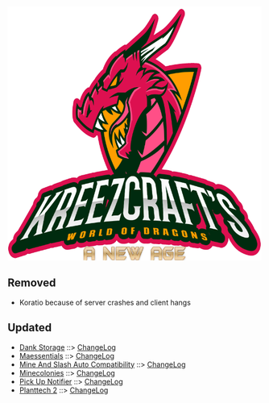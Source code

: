 ![WORLD OF DRAGONS - A NEW AGE LOGO](https://github.com/kreezxil/kreezcraft.com/blob/master/images/wodna.png)

## Removed
- Koratio because of server crashes and client hangs

## Updated
- [Dank Storage](https://www.curseforge.com/minecraft/mc-mods/dank-storage) ::> [ChangeLog](https://www.curseforge.com/minecraft/mc-mods/dank-storage/files/2829301)
- [Maessentials](https://www.curseforge.com/minecraft/mc-mods/maessentials) ::> [ChangeLog](https://www.curseforge.com/minecraft/mc-mods/maessentials/files/2829138)
- [Mine And Slash Auto Compatibility](https://www.curseforge.com/minecraft/mc-mods/mine-and-slash-auto-compatibility) ::> [ChangeLog](https://www.curseforge.com/minecraft/mc-mods/mine-and-slash-auto-compatibility/files/2829333)
- [Minecolonies](https://www.curseforge.com/minecraft/mc-mods/minecolonies) ::> [ChangeLog](https://www.curseforge.com/minecraft/mc-mods/minecolonies/files/2829294)
- [Pick Up Notifier](https://www.curseforge.com/minecraft/mc-mods/pick-up-notifier) ::> [ChangeLog](https://www.curseforge.com/minecraft/mc-mods/pick-up-notifier/files/2829445)
- [Planttech 2](https://www.curseforge.com/minecraft/mc-mods/planttech-2) ::> [ChangeLog](https://www.curseforge.com/minecraft/mc-mods/planttech-2/files/2829009)
